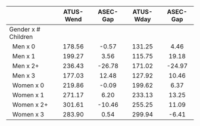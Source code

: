 
|                      |    ATUS-Wend |     ASEC-Gap |    ATUS-Wday |     ASEC-Gap |
| -------------------- | :----------: | :----------: | :----------: | :----------: |
| Gender x # Children  |              |              |              |              |
| &nbsp;&nbsp;Men x 0  |       178.56 |        -0.57 |       131.25 |         4.46 |
| &nbsp;&nbsp;Men x 1  |       199.27 |         3.56 |       115.75 |        19.18 |
| &nbsp;&nbsp;Men x 2+ |       236.43 |       -26.78 |       171.02 |       -24.97 |
| &nbsp;&nbsp;Men x 3  |       177.03 |        12.48 |       127.92 |        10.46 |
| &nbsp;&nbsp;Women x 0 |       219.86 |        -0.09 |       199.62 |         6.37 |
| &nbsp;&nbsp;Women x 1 |       271.17 |         6.20 |       233.13 |        13.25 |
| &nbsp;&nbsp;Women x 2+ |       301.61 |       -10.46 |       255.25 |        11.09 |
| &nbsp;&nbsp;Women x 3 |       283.90 |         0.54 |       299.94 |        -6.41 |


